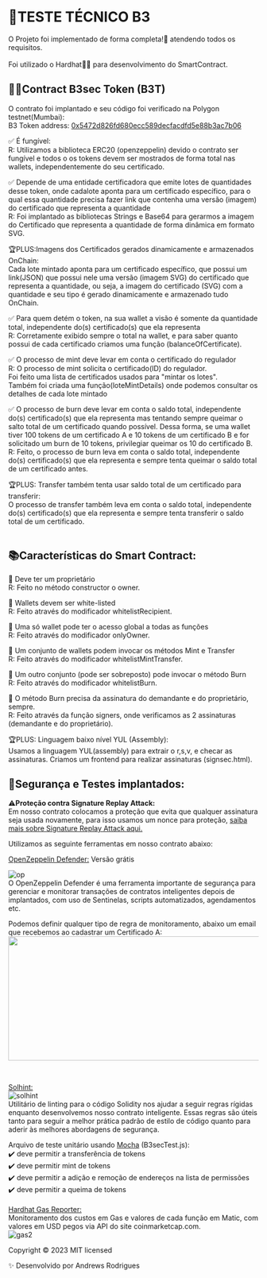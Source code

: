 # 📝TESTE TÉCNICO B3

O Projeto foi implementado de forma completa!🎉 atendendo todos os requisitos.  <br><br/>
Foi utilizado o Hardhat👷‍♂️ para desenvolvimento do SmartContract.<br/>

## 👨‍💻Contract B3sec Token (B3T)
O contrato foi implantado e seu código foi verificado na Polygon testnet(Mumbai):<br/>
B3 Token address: [0x5472d826fd680ecc589decfacdfd5e88b3ac7b06](https://mumbai.polygonscan.com/address/0x5472d826fd680ecc589decfacdfd5e88b3ac7b06)
<br/>

✅ É fungível: <br/>
 R: Utilizamos a biblioteca ERC20 (openzeppelin) devido o contrato ser fungível e todos o os tokens devem ser mostrados de forma total nas wallets, independentemente do seu certificado.<br/>


✅ Depende de uma entidade certificadora  que emite lotes de quantidades desse token, onde cadalote aponta para um certificado específico, para o qual essa quantidade precisa fazer link que contenha uma versão (imagem) do certificado que representa a quantidade<br/>
R: Foi implantado as bibliotecas Strings e Base64 para gerarmos a imagem do Certificado que representa a quantidade de forma dinâmica em formato SVG.<br/>

🏆PLUS:Imagens dos Certificados gerados dinamicamente e armazenados OnChain:<br/>
Cada lote mintado aponta para um certificado específico, que possui um link(JSON) que possui nele uma versão (imagem SVG) do certificado que representa a quantidade, ou seja, a imagem do certificado (SVG) com a quantidade e seu tipo é gerado dinamicamente e armazenado tudo OnChain.

✅ Para quem detém o token, na sua wallet a visão é somente da quantidade total, independente do(s) certificado(s) que ela representa<br/>
R: Corretamente exibido sempre o total na wallet, e para saber quanto possui de cada certificado criamos uma função (balanceOfCertificate).

✅ O processo de mint deve levar em conta o certificado do regulador<br/>
R: O processo de mint solicita o certificado(ID) do regulador.<br/>
Foi feito uma lista de certificados usados para "mintar os lotes".<br/>
Também foi criada uma função(loteMintDetails) onde podemos consultar os detalhes de cada lote mintado</br>

✅ O processo de burn deve levar em conta o saldo total, independente do(s) certificado(s) que ela representa mas tentando sempre queimar o salto total de um certificado quando possível. Dessa forma, se uma wallet tiver 100 tokens de um certificado A e 10 tokens de um certificado B e for solicitado um burn de 10 tokens, privilegiar queimar os 10 do certificado B.<br/>
R: Feito, o processo de burn leva em conta o saldo total, independente do(s) certificado(s) que ela representa e sempre tenta queimar o saldo total de um certificado antes.<br/>

🏆PLUS: Transfer também tenta usar saldo total de um certificado para transferir:<br/>
O processo de transfer também leva em conta o saldo total, independente do(s) certificado(s) que ela representa e sempre tenta transferir o saldo total de um certificado.<br/><br/>

## 📚Características do Smart Contract:<br/>

🔹 Deve ter um proprietário<br/>
 R: Feito no método constructor o owner.<br/>

🔹 Wallets devem ser white-listed<br/>
 R: Feito através do modificador whitelistRecipient. <br/>

🔹 Uma só wallet pode ter o acesso global a todas as funções<br/>
 R: Feito através do modificador onlyOwner.<br/>

🔹 Um conjunto de wallets podem invocar os métodos Mint e Transfer<br/>
 R: Feito através do modificador whitelistMintTransfer. <br/>

🔹 Um outro conjunto (pode ser sobreposto) pode invocar o método Burn<br/>
 R: Feito através do modificador whitelistBurn. <br/>

🔹 O método Burn precisa da assinatura do demandante e do proprietário, sempre.<br/>
 R: Feito através da função signers, onde verificamos as 2 assinaturas (demandante e do proprietário).<br/>

 🏆PLUS: Linguagem baixo nível YUL (Assembly):<br/>
Usamos a linguagem YUL(assembly) para extrair o r,s,v, e checar as assinaturas. Criamos um frontend para realizar assinaturas (signsec.html).
 
## 🚨Segurança e Testes implantados:<br/>

⚠️**Proteção contra Signature  Replay Attack:**</BR>
Em nosso contrato colocamos a proteção que evita que qualquer assinatura seja usada novamente, para isso usamos um nonce para proteção, [saiba mais sobre Signature Replay Attack aqui.](https://celo.academy/t/solidity-vulnerabilities-signature-replay-attack/181)<br>

Utilizamos as seguinte ferramentas em nosso contrato abaixo:<br>

[OpenZeppelin Defender:](https://www.openzeppelin.com/defender) Versão grátis<br/>

![op](https://github.com/Andrewsnobre/b4/assets/11564122/c40cb1b4-bf04-4794-939a-c72ba03cb263)<br>
O OpenZeppelin Defender é uma ferramenta importante de segurança para gerenciar e monitorar transações de contratos inteligentes depois de implantados, com uso de Sentinelas, scripts automatizados, agendamentos etc.<br> 

Podemos definir qualquer tipo de regra de monitoramento, abaixo um email que recebemos ao cadastrar um Certificado A:<br><img src="https://github.com/Andrewsnobre/b4/assets/11564122/dead9819-37bd-4e4d-b62b-6ed1b828edd7" width="550" height="250">

<br>




[Solhint:](https://protofire.github.io/solhint/)<br/>
![solhint](https://github.com/Andrewsnobre/b4/assets/11564122/8a1909da-9487-4635-8640-e24203f42ea3)<br>
Utilitário de linting para o código Solidity nos ajudar a seguir regras rígidas enquanto desenvolvemos nosso contrato inteligente. Essas regras são úteis tanto para seguir a melhor prática padrão de estilo de código quanto para aderir às melhores abordagens de segurança.<br>


Arquivo de teste unitário usando [Mocha](https://mochajs.org/) (B3secTest.js):<br/>
    ✔️ deve permitir a transferência de tokens<br/>
    ✔️ deve permitir  mint de tokens<br/>
    ✔️ deve permitir a adição e remoção de endereços na lista de permissões<br/>
    ✔️ deve permitir a queima de tokens<br/><br/>
    [Hardhat Gas Reporter:](https://www.npmjs.com/package/hardhat-gas-reporter)<br>
    Monitoramento dos custos em Gas e valores de cada função em Matic, com valores em USD pegos via API do site coinmarketcap.com.
<br>
![gas2](https://github.com/Andrewsnobre/b4/assets/11564122/9053f76d-86b1-4627-aada-4563b005faaa)
    
       

Copyright © 2023
MIT licensed

✨ Desenvolvido por Andrews Rodrigues
